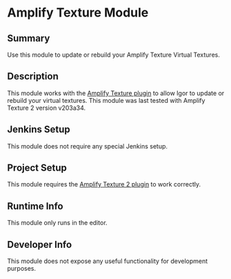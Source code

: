 Amplify Texture Module
=============

## Summary

Use this module to update or rebuild your Amplify Texture Virtual Textures.

## Description

This module works with the [Amplify Texture plugin](http://amplify.pt/unity/amplify-texture-2/) to allow Igor to update or rebuild your virtual textures.  This module was last tested with Amplify Texture 2 version v203a34.

## Jenkins Setup

This module does not require any special Jenkins setup.

## Project Setup

This module requires the [Amplify Texture 2 plugin](http://amplify.pt/unity/amplify-texture-2/) to work correctly.

## Runtime Info

This module only runs in the editor.

## Developer Info

This module does not expose any useful functionality for development purposes.
